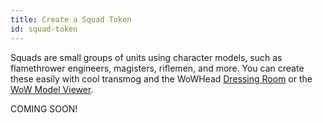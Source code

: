 ```yaml
---
title: Create a Squad Token
id: squad-token
---
```


Squads are small groups of units using character models, such as flamethrower engineers, magisters, riflemen, and more. You can create these easily with cool transmog and the WoWHead [Dressing Room](https://www.wowhead.com/dressing-room) or the [WoW Model Viewer](https://wowmodelviewer.net/new/).

COMING SOON!